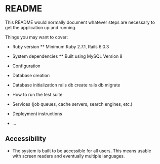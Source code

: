# README

This README would normally document whatever steps are necessary to get the
application up and running.

Things you may want to cover:

* Ruby version
** Minimum Ruby 2.7.1, Rails 6.0.3

* System dependencies
** Built using MySQL Version 8

* Configuration

* Database creation

* Database initialization
rails db create
rails db migrate

* How to run the test suite

* Services (job queues, cache servers, search engines, etc.)

* Deployment instructions

* ...

## Accessibility

* The system is built to be accessible for all users. This means usable with screen readers and eventually multiple languages. 


